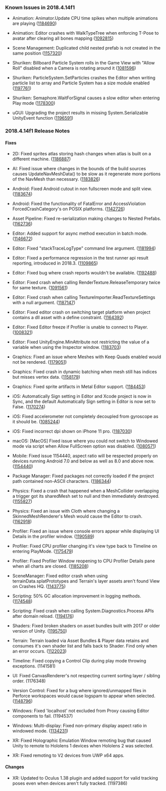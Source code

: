 ### Known Issues in 2018.4.14f1

*   Animation: Animator.Update CPU time spikes when multiple animations are playing ([1184690](https://issuetracker.unity3d.com/issues/animator-dot-update-cpu-time-spikes-when-multiple-animations-are-playing))
    
*   Animation: Editor crashes with WalkTypeTree when enforcing T-Pose to avatar after clearing all bones mapping ([1092815](https://issuetracker.unity3d.com/issues/editor-crashes-with-walktypetree-when-enforcing-t-pose-to-avatar-after-clearing-all-bones-mapping))
    
*   Scene Management: Duplicated child nested prefab is not created in the same position ([1157320](https://issuetracker.unity3d.com/issues/duplicated-child-nested-prefab-is-not-created-in-the-same-position))
    
*   Shuriken: Billboard Particle System rolls in the Game View with "Allow Roll" disabled when a Camera is rotating around it ([1081596](https://issuetracker.unity3d.com/issues/billboard-particle-system-rolls-in-the-game-view-with-allow-roll-disabled-when-a-camera-is-rotating-around-it))
    
*   Shuriken: ParticleSystem.SetParticles crashes the Editor when writing particle list to array and Particle System has a size module enabled ([1197761](https://issuetracker.unity3d.com/issues/particlesystem-dot-setparticles-crashes-the-editor-when-writing-particle-list-to-array-and-particle-system-has-a-size-module-enabled))
    
*   Shuriken: Semaphore.WaitForSignal causes a slow editor when entering Play mode ([1178300](https://issuetracker.unity3d.com/issues/semaphore-dot-waitforsignal-causes-a-slow-editor-when-entering-play-mode))
    
*   uGUI: Upgrading the project results in missing System.Serializable UnityEvent function ([1196591](https://issuetracker.unity3d.com/issues/upgrading-the-project-results-in-missing-system-dot-serializable-unityevent-function))
    

### 2018.4.14f1 Release Notes

#### Fixes

*   2D: Fixed sprites atlas storing hash changes when atlas is built on a different machine. ([1186887](https://issuetracker.unity3d.com/issues/sprite-atlas-stored-hash-changes-when-atlas-is-built-on-a-different-machine))
    
*   AI: Fixed issue where changes in the bounds of the build sources causes UpdateNavMeshData() to be slow as it regenerate more portions of the NavMesh than necessary. ([1183826](https://issuetracker.unity3d.com/issues/performance-of-navmeshbuilder-dot-updatenavmeshdata-spike-up-to-10-times))
    
*   Android: Fixed Android cutout in non fullscreen mode and split view. ([1183674](https://issuetracker.unity3d.com/issues/android-screen-dot-safearea-and-screen-dot-cutouts-return-incorrect-values-on-phones-with-notches-when-screen-dot-fullscreen-equals-equals-false))
    
*   Android: Fixed the functionality of FatalError and AccessViolation ForcedCrashCategory's on POSIX platforms. ([1142726](https://issuetracker.unity3d.com/issues/application-dot-forcecrash-slash-utils-dot-forcecrash-not-all-forcedcrashcategories-produce-a-crash))
    
*   Asset Pipeline: Fixed re-serialization making changes to Nested Prefabs. ([1162736](https://issuetracker.unity3d.com/issues/re-serialization-make-changes-to-nested-prefabs))
    
*   Editor: Added support for async method execution in batch mode. ([1146672](https://issuetracker.unity3d.com/issues/executemethod-does-not-await-and-exits-without-completing-when-the-method-is-async))
    
*   Editor: Fixed "stackTraceLogType" command line argument. ([1181994](https://issuetracker.unity3d.com/issues/exceptions-still-include-a-stack-trace-after-setting-application-dot-setstacktracelogtype-to-stacktracelogtype-dot-none))
    
*   Editor: Fixed a performance regression in the test runner api result reporting, introduced in 2018.3. ([1109865](https://issuetracker.unity3d.com/issues/editmode-tests-performance-downgrade-in-2018-dot-3-and-later-versions))
    
*   Editor: Fixed bug where crash reports wouldn't be available. ([1192488](https://issuetracker.unity3d.com/issues/macos-cloud-diagnostics-and-analytics-services-do-not-work-when-enabled-via-preprocessor))
    
*   Editor: Fixed crash when calling RenderTexture.ReleaseTemporary twice for same texture. ([1091561](https://issuetracker.unity3d.com/issues/editor-crashes-with-renderbuffermanager-textures-garbagecollect-when-calling-rendertexture-dot-releasetemporary-twice))
    
*   Editor: Fixed crash when calling TextureImporter.ReadTextureSettings with a null argument. ([1187147](https://issuetracker.unity3d.com/issues/crash-on-marshalling-outmarshaller-when-textureimporter-dot-readtexturesettings-argument-is-null))
    
*   Editor: Fixed editor crash on switching target platform when project contains a dll asset with a define constraint. ([1164392](https://issuetracker.unity3d.com/issues/unity-2018-editor-crash-on-switching-target-platform-when-project-contains-a-dll-asset-with-a-define-constraint))
    
*   Editor: Fixed Editor freeze if Profiler is unable to connect to Player. ([1008321](https://issuetracker.unity3d.com/issues/editor-freezes-if-profiler-is-unable-to-connect-to-player))
    
*   Editor: Fixed UnityEngine.MinAttribute not restricting the value of a variable when using the Inspector window. ([1183703](https://issuetracker.unity3d.com/issues/unityengine-dot-minattribute-is-not-restricting-the-value-of-a-variable-when-using-the-inspector-window))
    
*   Graphics: Fixed an issue where Meshes with Keep Quads enabled would not be rendered. ([1179051](https://issuetracker.unity3d.com/issues/models-are-invisible-in-unity-player-when-using-import-options-keep-quads-enabled-and-read-slash-write-enabled-disabled))
    
*   Graphics: Fixed crash in dynamic batching when mesh still has indices but misses vertex data. ([1158179](https://issuetracker.unity3d.com/issues/unity-editor-crashes-on-transformverticesstridedref-when-entering-play-mode-with-dynamic-batching-enabled))
    
*   Graphics: Fixed sprite artifacts in Metal Editor support. ([1184453](https://issuetracker.unity3d.com/issues/macos-sprites-are-rendered-with-graphical-artifacts-when-metal-editor-support-is-enabled))
    
*   iOS: Automatically Sign setting in Editor and Xcode project is now in Sync, and the default Automatically Sign setting in Editor is now set to False. ([1170274](https://issuetracker.unity3d.com/issues/ios-automatically-sign-setting-enabled-by-default-in-editor-appears-disabled-in-xcode-in-case-of-batch-build))
    
*   iOS: Fixed accelerometer not completely decoupled from gyroscope as it should be. ([1085244](https://issuetracker.unity3d.com/issues/ios-the-accelerometer-stops-working-when-disabling-the-gyroscope-in-build))
    
*   iOS: Fixed incorrect dpi shown on iPhone 11 pro. ([1187030](https://issuetracker.unity3d.com/issues/ios-screen-dot-dpi-returns-wrong-value-for-iphone-11-pro))
    
*   macOS: \[MacOS\] Fixed issue where you could not switch to Windowed mode via script when Allow FullScreen option was disabled. ([1080571](https://issuetracker.unity3d.com/issues/osx-switching-to-windowed-via-scripting-api-fails-when-allow-fullscreen-switch-is-not-checked))
    
*   Mobile: Fixed issue 1154440, aspect ratio will be respected properly on devices running Android 7.0 and below as well as 8.0 and above now. ([1154440](https://issuetracker.unity3d.com/issues/meta-data-element-for-max-aspect-ratio-configuration-is-not-present-in-unity-2018-dot-4))
    
*   Package Manager: Fixed packages not correctly loaded if the project path contained non-ASCII characters. ([1186344](https://issuetracker.unity3d.com/issues/assets-in-packages-are-not-correctly-loaded-if-the-project-path-contains-non-ascii-characters))
    
*   Physics: Fixed a crash that happened when a MeshCollider overlapping a trigger got its sharedMesh set to null and then immediately destroyed. ([1155827](https://issuetracker.unity3d.com/issues/crash-on-physicsscene-processtriggerenterexits-when-splitting-meshes-that-also-exit-a-trigger-with-ontriggerexit))
    
*   Physics: Fixed an issue with Cloth where changing a SkinnedMeshRenderer's Mesh would cause the Editor to crash. ([1162918](https://issuetracker.unity3d.com/issues/crash-on-block-remove-when-changing-mesh-to-plane-in-skinned-mesh-renderer-while-cloth-component-attached))
    
*   Profiler: Fixed an issue where console errors appear while displaying UI Details in the profiler window. ([1190589](https://issuetracker.unity3d.com/issues/ui-details-profiler-does-not-display-any-information-when-selected-and-throws-exceptions-when-ui-module-is-disabled))
    
*   Profiler: Fixed CPU profiler changing it's view type back to Timeline on entering PlayMode. ([1175479](https://issuetracker.unity3d.com/issues/profiler-entering-play-mode-resets-the-profiler-preferences-to-cpu-usage-timeline))
    
*   Profiler: Fixed Profiler Window reopening to CPU Profiler Details pane when all charts are closed. ([1185208](https://issuetracker.unity3d.com/issues/profiler-when-all-charts-are-closed-reopening-the-profiler-window-will-show-cpu-profiler-details))
    
*   SceneManager: Fixed editor crash when using terrainData.splatPrototypes and Terrain's layer assets aren't found View on Crashes HQ. ([1143775](https://issuetracker.unity3d.com/issues/editor-hard-crashes-when-selecting-a-game-object-in-hierarchy))
    
*   Scripting: 50% GC allocation improvement in logging methods. ([1174548](https://issuetracker.unity3d.com/issues/logstringtoconsole-is-performing-too-many-allocations-when-printing-to-console-which-results-in-calling-gc-dot-collect-often))
    
*   Scripting: Fixed crash when calling System.Diagnostics.Process APIs after domain reload. ([1194176](https://issuetracker.unity3d.com/issues/editor-crashes-at-rtlentercriticalsection-when-the-assembly-is-reloaded))
    
*   Shaders: Fixed broken shaders on asset bundles built with 2017 or older version of Unity. ([1195750](https://issuetracker.unity3d.com/issues/shader-is-rendered-incorrectly-when-loaded-from-an-asset-bundle-made-in-unity-2017-dot-4-in-a-newer-version))
    
*   Terrain: Terrain loaded via Asset Bundles & Player data retains and consumes it's own shader list and falls back to Shader. Find only when an error occurs. ([1122023](https://issuetracker.unity3d.com/issues/terrain-not-visible-when-loaded-from-asset-bundle-and-has-draw-instanced-enabled))
    
*   Timeline: Fixed copying a Control Clip during play mode throwing exceptions. (1141581)
    
*   UI: Fixed CanvasRenderer's not respecting current sorting layer / sibling order. (1176348)
    
*   Version Control: Fixed for a bug where ignored/unmapped files in Perforce workspaces would cause logspam to appear when selected. ([1148796](https://issuetracker.unity3d.com/issues/perforce-integration-editor-constantly-emits-warnings-when-selecting-a-file-ignored-in-stream-view))
    
*   Windows: Fixed 'localhost' not excluded from Proxy causing Editor components to fail. (1194537)
    
*   Windows: Multi-display: Fixed non-primary display aspect ratio in windowed mode. ([1134231](https://issuetracker.unity3d.com/issues/view-on-second-display-appears-squashed-when-build-is-launched-in-windowed-mode))
    
*   XR: Fixed Holographic Emulation Window remoting bug that caused Unity to remote to Hololens 1 devices when Hololens 2 was selected.
    
*   XR: Fixed remoting to V2 devices from UWP x64 apps.
    

#### Changes

*   XR: Updated to Oculus 1.38 plugin and added support for valid tracking poses even when devices aren't fully tracked. (1197386)